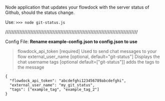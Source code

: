 Node application that updates your flowdock with the server status of Github, should the status change.

Use: 
`>>> node git-status.js`

////////////////////////////////////////////////////////////////////////////////////

Config File:
**Rename example-config.json to config.json to use**

> flowdock_api_token [required] Used to send chat messages to your flow
> external_user_name [optional, default="git-status"] Displays the chat username
> tags [optional default=["git-status"]] adds the tags to the message

    {
      "flowdock_api_token": "abcdefghi123456789abcdefghi",
      "external_user_name": "my_git_status",
      "tags": ["example_tag", "example_tag_2"]
    }